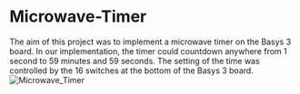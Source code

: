 # Microwave-Timer

The aim of this project was to implement a microwave timer on the Basys 3 board. 
In our implementation, the timer could countdown anywhere from 1 second to 59 minutes and 59 seconds. 
The setting of the time was controlled by the 16 switches at the bottom of the Basys 3 board. <br>
![Microwave_Timer](Microwave%20Timer.gif)
